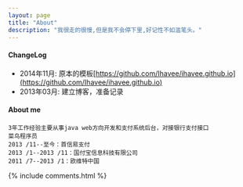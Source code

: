 ```yaml
---
layout: page
title: "About"
description: "我很走的很慢,但是我不会停下里,好记性不如滥笔头。"
---
```


#### ChangeLog

- 2014年11月:    原本的模板[https://github.com/Ihavee/ihavee.github.io](https://github.com/Ihavee/ihavee.github.io)
- 2013年03月:    建立博客，准备记录

#### About me
	3年工作经验主要从事java web方向开发和支付系统后台，对接银行支付接口 
	菜鸟程序员
	2013 /11--至今：首信易支付
	2013 /1--2013 /11：国付宝信息科技有限公司
	2011 /7--2013 /1：欧维特中国

{% include comments.html %}
